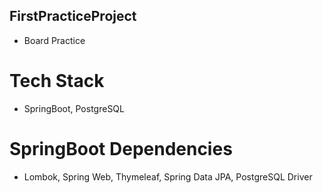 ## FirstPracticeProject
- Board Practice
# Tech Stack
- SpringBoot, PostgreSQL
# SpringBoot Dependencies
- Lombok, Spring Web, Thymeleaf, Spring Data JPA, PostgreSQL Driver
